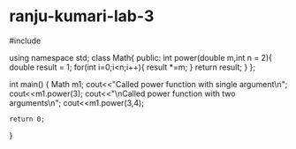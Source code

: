 # ranju-kumari-lab-3

#include <iostream>

using namespace std;
class Math{
  public:
      int power(double m,int n = 2){
          double result = 1;
          for(int i=0;i<n;i++){
              result *=m; 
          }
          return result;
      }
};

int main()
{
    Math m1;
    cout<<"Called power function with single argument\n";
    cout<<m1.power(3);
    cout<<"\nCalled power function with two arguments\n";
    cout<<m1.power(3,4);
    
    return 0;
}
